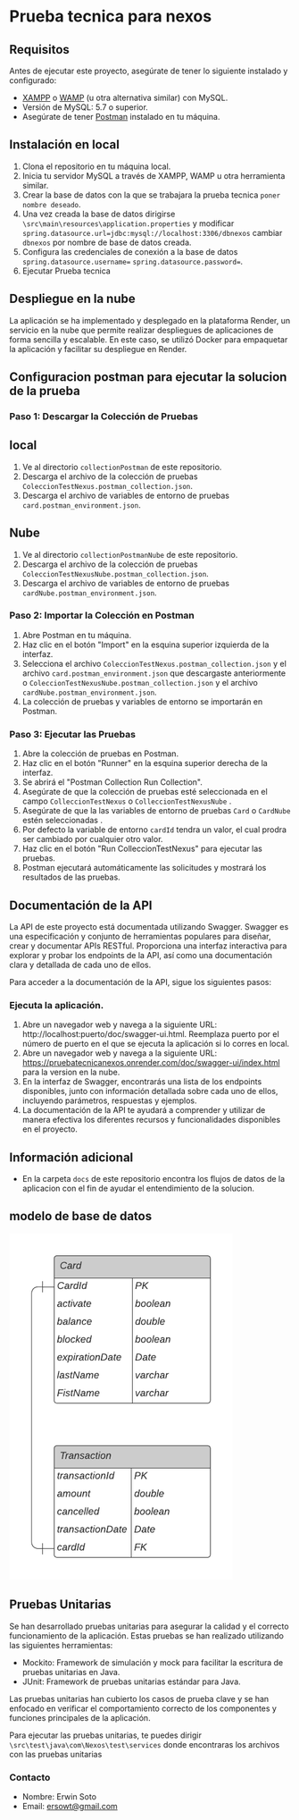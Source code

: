 # Prueba tecnica para nexos

## Requisitos
Antes de ejecutar este proyecto, asegúrate de tener lo siguiente instalado y configurado:

- [XAMPP](https://www.apachefriends.org/index.html) o [WAMP](https://www.wampserver.com/en/) (u otra alternativa similar) con MySQL.
- Versión de MySQL: 5.7 o superior.
- Asegúrate de tener [Postman](https://www.postman.com/downloads/) instalado en tu máquina.


## Instalación en local

1. Clona el repositorio en tu máquina local.
2. Inicia tu servidor MySQL a través de XAMPP, WAMP u otra herramienta similar.
3. Crear la base de datos con la que se trabajara la prueba tecnica `poner nombre deseado`.
4. Una vez creada la base de datos dirigirse `\src\main\resources\application.properties` y modificar `spring.datasource.url=jdbc:mysql://localhost:3306/dbnexos` cambiar `dbnexos` por nombre de base de datos creada.
5. Configura las credenciales de conexión a la base de datos `spring.datasource.username=` `spring.datasource.password=`.
6. Ejecutar Prueba tecnica

## Despliegue en la nube
La aplicación se ha implementado y desplegado en la plataforma Render, un servicio en la nube que permite realizar despliegues de aplicaciones de forma sencilla y escalable. En este caso, se utilizó Docker para empaquetar la aplicación y facilitar su despliegue en Render.

## Configuracion postman para ejecutar la solucion de la prueba

### Paso 1: Descargar la Colección de Pruebas

## local

1. Ve al directorio `collectionPostman` de este repositorio.
2. Descarga el archivo de la colección de pruebas `ColeccionTestNexus.postman_collection.json`.
3. Descarga el archivo de variables de entorno de pruebas `card.postman_environment.json`.

## Nube 

1. Ve al directorio `collectionPostmanNube` de este repositorio.
2. Descarga el archivo de la colección de pruebas `ColeccionTestNexusNube.postman_collection.json`.
3. Descarga el archivo de variables de entorno de pruebas `cardNube.postman_environment.json`.

### Paso 2: Importar la Colección en Postman

1. Abre Postman en tu máquina.
2. Haz clic en el botón "Import" en la esquina superior izquierda de la interfaz.
3. Selecciona el archivo `ColeccionTestNexus.postman_collection.json`  y el archivo `card.postman_environment.json` que descargaste anteriormente o `ColeccionTestNexusNube.postman_collection.json`  y el archivo `cardNube.postman_environment.json`.
4. La colección de pruebas y variables de entorno se importarán en Postman.

### Paso 3: Ejecutar las Pruebas

1. Abre la colección de pruebas en Postman.
2. Haz clic en el botón "Runner" en la esquina superior derecha de la interfaz.
3. Se abrirá el "Postman Collection Run Collection".
4. Asegúrate de que la colección de pruebas esté seleccionada en el campo `ColleccionTestNexus` o `ColleccionTestNexusNube` .
5. Asegúrate de que la las variables de entorno de pruebas `Card` o `CardNube` estén seleccionadas .
6. Por defecto la variable de entorno `cardId` tendra un valor, el cual prodra ser cambiado por cualquier otro valor.
7. Haz clic en el botón "Run ColleccionTestNexus" para ejecutar las pruebas.
8. Postman ejecutará automáticamente las solicitudes y mostrará los resultados de las pruebas.

## Documentación de la API
La API de este proyecto está documentada utilizando Swagger. Swagger es una especificación y conjunto de herramientas populares para diseñar, crear y documentar APIs RESTful. Proporciona una interfaz interactiva para explorar y probar los endpoints de la API, así como una documentación clara y detallada de cada uno de ellos.

Para acceder a la documentación de la API, sigue los siguientes pasos:

### Ejecuta la aplicación.
1. Abre un navegador web y navega a la siguiente URL: http://localhost:puerto/doc/swagger-ui.html. Reemplaza puerto por el número de puerto en el que se ejecuta la aplicación si lo corres en local.
2. Abre un navegador web y navega a la siguiente URL: https://pruebatecnicanexos.onrender.com/doc/swagger-ui/index.html para la version en la nube.
3. En la interfaz de Swagger, encontrarás una lista de los endpoints disponibles, junto con información detallada sobre cada uno de ellos, incluyendo parámetros, respuestas y ejemplos.
4. La documentación de la API te ayudará a comprender y utilizar de manera efectiva los diferentes recursos y funcionalidades disponibles en el proyecto.

## Información adicional

- En la carpeta `docs` de este repositorio encontra los flujos de datos de la aplicacion con el fin de ayudar el entendimiento de la solucion.

## modelo de base de datos

![Modelos entidad relacion de la base de datos con que trabajara la prueba](/docs/DataBase.png)


## Pruebas Unitarias

Se han desarrollado pruebas unitarias para asegurar la calidad y el correcto funcionamiento de la aplicación. Estas pruebas se han realizado utilizando las siguientes herramientas:

- Mockito: Framework de simulación y mock para facilitar la escritura de pruebas unitarias en Java.
- JUnit: Framework de pruebas unitarias estándar para Java.

Las pruebas unitarias han cubierto los casos de prueba clave y se han enfocado en verificar el comportamiento correcto de los componentes y funciones principales de la aplicación.

Para ejecutar las pruebas unitarias, te puedes dirigir `\src\test\java\com\Nexos\test\services` donde encontraras los archivos con las pruebas unitarias





### Contacto

- Nombre: Erwin Soto
- Email: ersowt@gmail.com


